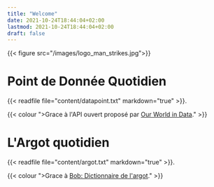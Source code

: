 ```yaml
---
title: "Welcome"
date: 2021-10-24T18:44:04+02:00
lastmod: 2021-10-24T18:44:04+02:00
draft: false
---
```

{{< figure src="/images/logo_man_strikes.jpg">}}

# Point de Donnée Quotidien

{{< readfile file="content/datapoint.txt" markdown="true" >}}.

{{< colour ">Grace à l'API ouvert proposé par [Our World in Data](https://ourworldindata.org/)." >}}

# L'Argot quotidien

{{< readfile file="content/argot.txt" markdown="true" >}}.

{{< colour ">Grace à [Bob: Dictionnaire de l'argot](https://www.languefrancaise.net/Bob/Random)." >}}
